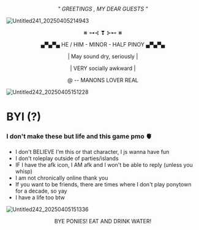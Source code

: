 *<p align="center"> " GREETINGS , MY DEAR GUESTS "*

![Untitled241_20250405214943](https://github.com/user-attachments/assets/c119cf6f-1e0d-4992-b35b-c929c49b1f43)

<p align="center"> ⋇  ⊶⊰ ❣ ⊱⊷  ⋇
 <p align="center">  ▄▀▄▀▄ HE / HIM - MINOR - HALF PINOY ▄▀▄▀▄ 
 <p align="center"> | May sound dry, seriously |
 <p align="center"> | VERY socially awkward |
 <p align="center"> @ -- MANONS LOVER REAL

![Untitled242_20250405151228](https://github.com/user-attachments/assets/406e424e-5031-4bc3-883b-fa694f0c03b1)

# BYI (?)
### I don't make these but life and this game pmo 🫀

- I don't BELIEVE I'm this or that character, I js wanna have fun
- I don't roleplay outside of parties/islands
- IF I have the afk icon, I AM afk and I won't be able to reply (unless you whisp)
- I am not chronically online thank you
- If you want to be friends, there are times where I don't play ponytown for a decade, so yay
- I have a life too btw

![Untitled242_20250405151336](https://github.com/user-attachments/assets/7012347c-1fd4-413f-9c56-139cf7f46768)

 <p align="center"> BYE PONIES! EAT AND DRINK WATER!

